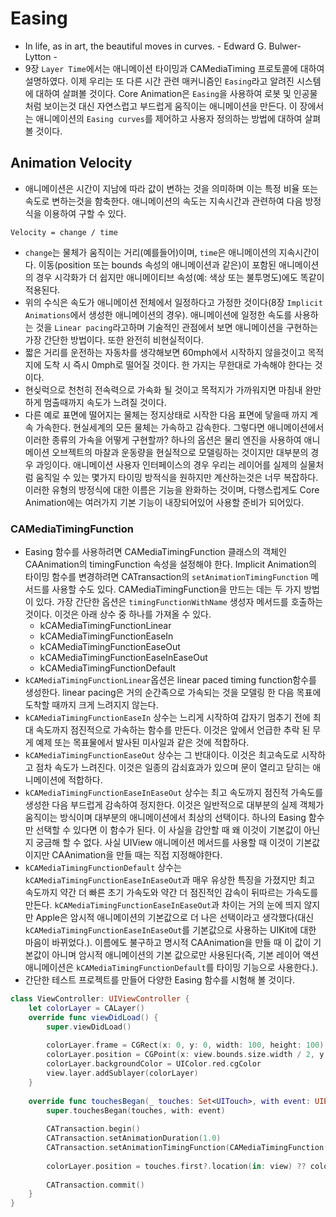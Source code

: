 # Easing
* In life, as in art, the beautiful moves in curves. - Edward G. Bulwer-Lytton -
* 9장 `Layer Time`에서는 애니메이션 타이밍과 CAMediaTiming 프로토콜에 대하여 설명하였다. 이제 우리는 또 다른 시간 관련 매커니즘인 `Easing`라고 알려진 시스템에 대하여 살펴볼 것이다. Core Animation은 `Easing`을 사용하여 로봇 및 인공물처럼 보이는것 대신 자연스럽고 부드럽게 움직이는 애니메이션을 만든다. 이 장에서는 애니메이션의 `Easing curves`를 제어하고 사용자 정의하는 방법에 대하여 살펴볼 것이다.

## Animation Velocity
* 애니메이션은 시간이 지남에 따라 값이 변하는 것을 의미하며 이는 특정 비율 또는 속도로 변하는것을 함축한다. 애니메이션의 속도는 지속시간과 관련하여 다음 방정식을 이용하여 구할 수 있다.
```
Velocity = change / time
```
* `change`는 물체가 움직이는 거리(예를들어)이며, `time`은 애니메이션의 지속시간이다. 이동(position 또는 bounds 속성의 애니메이션과 같은)이 포함된 애니메이션의 경우 시각화가 더 쉽지만 애니메이티브 속성(예: 색상 또는 불투명도)에도 똑같이 적용된다.
* 위의 수식은 속도가 애니메이션 전체에서 일정하다고 가정한 것이다(8장 `Implicit Animations`에서 생성한 애니메이션의 경우). 애니메이션에 일정한 속도를 사용하는 것을 `Linear pacing`라고하며 기술적인 관점에서 보면 애니메이션을 구현하는 가장 간단한 방법이다. 또한 완전히 비현실적이다.
* 짧은 거리를 운전하는 자동차를 생각해보면 60mph에서 시작하지 않을것이고 목적지에 도착 시 즉시 0mph로 떨어질 것이다. 한 가지는 무한대로 가속해야 한다는 것이다.
* 현싲럭으로 천천히 전속력으로 가속화 될 것이고 목적지가 가까워지면 마침내 완만하게 멈출때까지 속도가 느려질 것이다.
* 다른 예로 표면에 떨어지는 물체는 정지상태로 시작한 다음 표면에 닿을때 까지 계속 가속한다. 현실세계의 모든 물체는 가속하고 감속한다. 그렇다면 애니메이션에서 이러한 종류의 가속을 어떻게 구현할까? 하나의 옵션은 물리 엔진을 사용하여 애니메이션 오브젝트의 마찰과 운동량을 현실적으로 모델링하는 것이지만 대부분의 경우 과잉이다. 애니메이션 사용자 인터페이스의 경우 우리는 레이어를 실제의 실물처럼 움직일 수 있는 몇가지 타이밍 방적식을 원하지만 계산하는것은 너무 복잡하다. 이러한 유형의 방정식에 대한 이름은 기능을 완화하는 것이며, 다행스럽게도 Core Animation에는 여러가지 기본 기능이 내장되어있어 사용할 준비가 되어있다.
### CAMediaTimingFunction
* Easing 함수를 사용하려면 CAMediaTimingFunction 클래스의 객체인 CAAnimation의 timingFunction 속성을 설정해야 한다. Implicit Animation의 타이밍 함수를 변경하려면 CATransaction의 `setAnimationTimingFunction` 메서드를 사용할 수도 있다. CAMediaTimingFunction을 만드는 데는 두 가지 방법이 있다. 가장 간단한 옵션은 `timingFunctionWithName` 생성자 메서드를 호출하는 것이다. 이것은 아래 상수 중 하나를 가져올 수 있다.
  * kCAMediaTimingFunctionLinear
  * kCAMediaTimingFunctionEaseIn
  * kCAMediaTimingFunctionEaseOut
  * kCAMediaTimingFunctionEaseInEaseOut
  * kCAMediaTimingFunctionDefault
* `kCAMediaTimingFunctionLinear`옵션은 linear paced timing function함수를 생성한다. linear pacing은 거의 순간족으로 가속되는 것을 모델링 한 다음 목표에 도착할 때까지 크게 느려지지 않는다.
* `kCAMediaTimingFunctionEaseIn` 상수는 느리게 시작하여 갑자기 멈추기 전에 최대 속도까지 점진적으로 가속하는 함수를 만든다. 이것은 앞에서 언급한 추락 된 무게 예제 또는 목표물에서 발사된 미사일과 같은 것에 적합하다.
* `kCAMediaTimingFunctionEaseOut` 상수는 그 반대이다. 이것은 최고속도로 시작하고 점차 속도가 느려진다. 이것은 일종의 감쇠효과가 있으며 문이 열리고 닫히는 애니메이션에 적합하다.
* `kCAMediaTimingFunctionEaseInEaseOut` 상수는 최고 속도까지 점진적 가속도를 생성한 다음 부드럽게 감속하여 정지한다. 이것은 일반적으로 대부분의 실제 객체가 움직이는 방식이며 대부분의 애니메이션에서 최상의 선택이다. 하나의 Easing 함수만 선택할 수 있다면 이 함수가 된다. 이 사실을 감안할 때 왜 이것이 기본값이 아닌지 궁금해 할 수 없다. 사실 UIView 애니메이션 메서드를 사용할 때 이것이 기본값이지만 CAAnimation을 만들 때는 직접 지정해야한다.
* `kCAMediaTimingFunctionDefault` 상수는 `kCAMediaTimingFunctionEaseInEaseOut`과 매우 유상한 특징을 가졌지만 최고 속도까지 약간 더 빠른 초기 가속도와 약간 더 점진적인 감속이 뒤따르는 가속도를 만든다. `kCAMediaTimingFunctionEaseInEaseOut`과 차이는 거의 눈에 띄지 않지만 Apple은 암시적 애니메이션의 기본값으로 더 나은 선택이라고 생각했다(대신 `kCAMediaTimingFunctionEaseInEaseOut`를 기본값으로 사용하는 UIKit에 대한 마음이 바뀌었다.). 이름에도 불구하고 명시적 CAAnimation을 만들 때 이 값이 기본값이 아니며 암시적 애니메이션의 기본 값으로만 사용된다(즉, 기본 레이어 액션 애니메이션은 `kCAMediaTimingFunctionDefault`를 타이밍 기능으로 사용한다.).
* 간단한 테스트 프로젝트를 만들어 다양한 Easing 함수를 시험해 볼 것이다.
```Swift
class ViewController: UIViewController {
    let colorLayer = CALayer()
    override func viewDidLoad() {
        super.viewDidLoad()
        
        colorLayer.frame = CGRect(x: 0, y: 0, width: 100, height: 100)
        colorLayer.position = CGPoint(x: view.bounds.size.width / 2, y: view.bounds.size.width / 2)
        colorLayer.backgroundColor = UIColor.red.cgColor
        view.layer.addSublayer(colorLayer)
    }
    
    override func touchesBegan(_ touches: Set<UITouch>, with event: UIEvent?) {
        super.touchesBegan(touches, with: event)
        
        CATransaction.begin()
        CATransaction.setAnimationDuration(1.0)
        CATransaction.setAnimationTimingFunction(CAMediaTimingFunction(name: kCAMediaTimingFunctionEaseOut))
        
        colorLayer.position = touches.first?.location(in: view) ?? colorLayer.position
        
        CATransaction.commit()
    }
}
```
